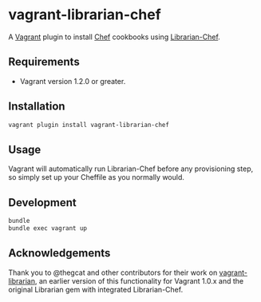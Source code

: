 # vagrant-librarian-chef

A [Vagrant](http://www.vagrantup.com/) plugin to install
[Chef](http://www.opscode.com/chef/) cookbooks using
[Librarian-Chef](https://github.com/applicationsonline/librarian-chef).

## Requirements

* Vagrant version 1.2.0 or greater.

## Installation

``` bash
vagrant plugin install vagrant-librarian-chef
```

## Usage

Vagrant will automatically run Librarian-Chef before any provisioning step, so
simply set up your Cheffile as you normally would.

## Development

``` bash
bundle
bundle exec vagrant up
```

## Acknowledgements

Thank you to @thegcat and other contributors for their work on
[vagrant-librarian](https://github.com/thegcat/vagrant-librarian), an earlier
version of this functionality for Vagrant 1.0.x and the original Librarian gem
with integrated Librarian-Chef.
